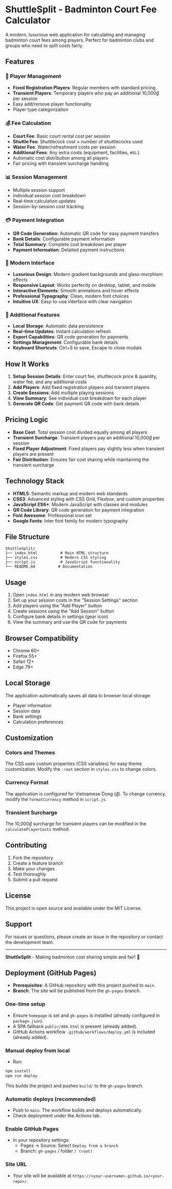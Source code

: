 # ShuttleSplit - Badminton Court Fee Calculator

A modern, luxurious web application for calculating and managing badminton court fees among players. Perfect for badminton clubs and groups who need to split costs fairly.

## Features

### 🏸 Player Management
- **Fixed Registration Players**: Regular members with standard pricing
- **Transient Players**: Temporary players who pay an additional 10,000₫ per session
- Easy add/remove player functionality
- Player type categorization

### 💰 Fee Calculation
- **Court Fee**: Basic court rental cost per session
- **Shuttle Fee**: Shuttlecock cost × number of shuttlecocks used
- **Water Fee**: Water/refreshment costs per session
- **Additional Fees**: Any extra costs (equipment, facilities, etc.)
- Automatic cost distribution among all players
- Fair pricing with transient surcharge handling

### 📊 Session Management
- Multiple session support
- Individual session cost breakdown
- Real-time calculation updates
- Session-by-session cost tracking

### 💳 Payment Integration
- **QR Code Generation**: Automatic QR code for easy payment transfers
- **Bank Details**: Configurable payment information
- **Total Summary**: Complete cost breakdown per player
- **Payment Information**: Detailed payment instructions

### 🎨 Modern Interface
- **Luxurious Design**: Modern gradient backgrounds and glass-morphism effects
- **Responsive Layout**: Works perfectly on desktop, tablet, and mobile
- **Interactive Elements**: Smooth animations and hover effects
- **Professional Typography**: Clean, modern font choices
- **Intuitive UX**: Easy-to-use interface with clear navigation

### 🔧 Additional Features
- **Local Storage**: Automatic data persistence
- **Real-time Updates**: Instant calculation refresh
- **Export Capabilities**: QR code generation for payments
- **Settings Management**: Configurable bank details
- **Keyboard Shortcuts**: Ctrl+S to save, Escape to close modals

## How It Works

1. **Setup Session Details**: Enter court fee, shuttlecock price & quantity, water fee, and any additional costs
2. **Add Players**: Add fixed registration players and transient players
3. **Create Sessions**: Add multiple playing sessions
4. **View Summary**: See individual cost breakdown for each player
5. **Generate QR Code**: Get payment QR code with bank details

## Pricing Logic

- **Base Cost**: Total session cost divided equally among all players
- **Transient Surcharge**: Transient players pay an additional 10,000₫ per session
- **Fixed Player Adjustment**: Fixed players pay slightly less when transient players are present
- **Fair Distribution**: Ensures fair cost sharing while maintaining the transient surcharge

## Technology Stack

- **HTML5**: Semantic markup and modern web standards
- **CSS3**: Advanced styling with CSS Grid, Flexbox, and custom properties
- **JavaScript ES6+**: Modern JavaScript with classes and modules
- **QR Code Library**: QR code generation for payment integration
- **Font Awesome**: Professional icon set
- **Google Fonts**: Inter font family for modern typography

## File Structure

```
ShuttleSplit/
├── index.html          # Main HTML structure
├── styles.css          # Modern CSS styling
├── script.js           # JavaScript functionality
└── README.md          # Documentation
```

## Usage

1. Open `index.html` in any modern web browser
2. Set up your session costs in the "Session Settings" section
3. Add players using the "Add Player" button
4. Create sessions using the "Add Session" button
5. Configure bank details in settings (gear icon)
6. View the summary and use the QR code for payments

## Browser Compatibility

- Chrome 60+
- Firefox 55+
- Safari 12+
- Edge 79+

## Local Storage

The application automatically saves all data to browser local storage:
- Player information
- Session data
- Bank settings
- Calculation preferences

## Customization

### Colors and Themes
The CSS uses custom properties (CSS variables) for easy theme customization. Modify the `:root` section in `styles.css` to change colors.

### Currency Format
The application is configured for Vietnamese Dong (₫). To change currency, modify the `formatCurrency` method in `script.js`.

### Transient Surcharge
The 10,000₫ surcharge for transient players can be modified in the `calculatePlayerCosts` method.

## Contributing

1. Fork the repository
2. Create a feature branch
3. Make your changes
4. Test thoroughly
5. Submit a pull request

## License

This project is open source and available under the MIT License.

## Support

For issues or questions, please create an issue in the repository or contact the development team.

---

**ShuttleSplit** - Making badminton cost sharing simple and fair! 🏸

## Deployment (GitHub Pages)

- **Prerequisites**: A GitHub repository with this project pushed to `main`.
- **Branch**: The site will be published from the `gh-pages` branch.

### One-time setup
- Ensure `homepage` is set and `gh-pages` is installed (already configured in `package.json`).
- A SPA fallback `public/404.html` is present (already added).
- GitHub Actions workflow `.github/workflows/deploy.yml` is included (already added).

### Manual deploy from local
- Run:

```bash
npm install
npm run deploy
```

This builds the project and pushes `build/` to the `gh-pages` branch.

### Automatic deploys (recommended)
- Push to `main`. The workflow builds and deploys automatically.
- Check deployment under the Actions tab.

### Enable GitHub Pages
- In your repository settings:
  - Pages → Source: Select `Deploy from a branch`
  - Branch: `gh-pages` / folder `/ (root)`

### Site URL
- Your site will be available at `https://<your-username>.github.io/<your-repo>/`.